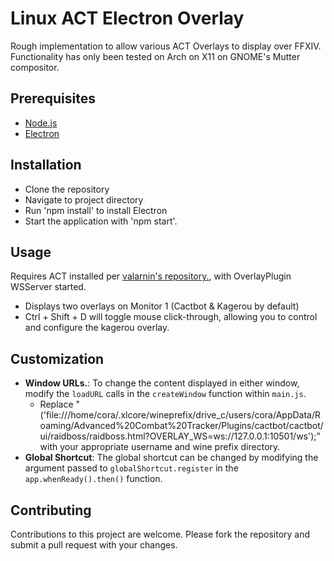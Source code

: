 # Linux ACT Electron Overlay

Rough implementation to allow various ACT Overlays to display over FFXIV. Functionality has only been tested on Arch on X11 on GNOME's Mutter compositor.

## Prerequisites
- [Node.js](https://nodejs.org/)
- [Electron](https://electronjs.org/) 

## Installation
- Clone the repository
- Navigate to project directory 
- Run 'npm install' to install Electron
- Start the application with 'npm start'.

## Usage
Requires ACT installed per [valarnin's repository.](https://github.com/valarnin/ffxiv-tools), with OverlayPlugin WSServer started. 
- Displays two overlays on Monitor 1 (Cactbot & Kagerou by default)
- Ctrl + Shift + D will toggle mouse click-through, allowing you to control and configure the kagerou overlay.

## Customization
- **Window URLs.**: To change the content displayed in either window, modify the `loadURL` calls in the `createWindow` function within `main.js`.
    - Replace "('file:///home/cora/.xlcore/wineprefix/drive_c/users/cora/AppData/Roaming/Advanced%20Combat%20Tracker/Plugins/cactbot/cactbot/ui/raidboss/raidboss.html?OVERLAY_WS=ws://127.0.0.1:10501/ws');" with your appropriate username and wine prefix directory.
- **Global Shortcut**: The global shortcut can be changed by modifying the argument passed to `globalShortcut.register` in the `app.whenReady().then()` function.

## Contributing

Contributions to this project are welcome. Please fork the repository and submit a pull request with your changes.
